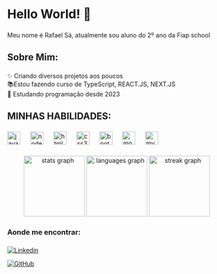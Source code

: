 <h1 align="left">Hello World! 👋</h1>

###

<p align="left">Meu nome é Rafael Sá, atualmente sou aluno do 2º ano da Fiap school</p>

###

<h2 align="left">Sobre Mim:</h2>

###

<p align="left">✨ Criando diversos projetos aos poucos<br>📚Estou fazendo curso de TypeScript, REACT.JS, NEXT.JS<br>🎲 Estudando programação desde 2023</p>

###

<h2 align="left">MINHAS HABILIDADES:</h2>

###

<div align="left">
  <img src="https://img.shields.io/badge/JavaScript-F7DF1E?logo=javascript&logoColor=black&style=for-the-badge" height="30" alt="javascript logo"  />
  <img width="15" />
  <img src="https://img.shields.io/badge/Node.js-339933?logo=nodedotjs&logoColor=white&style=for-the-badge" height="30" alt="nodejs logo"  />
  <img width="15" />
  <img src="https://img.shields.io/badge/HTML5-E34F26?logo=html5&logoColor=white&style=for-the-badge" height="30" alt="html5 logo"  />
  <img width="15" />
  <img src="https://img.shields.io/badge/CSS3-1572B6?logo=css3&logoColor=white&style=for-the-badge" height="30" alt="css3 logo"  />
  <img width="15" />
  <img src="https://img.shields.io/badge/Bootstrap-7952B3?logo=bootstrap&logoColor=white&style=for-the-badge" height="30" alt="bootstrap logo"  />
  <img width="15" />
  <img src="https://img.shields.io/badge/MongoDB-47A248?logo=mongodb&logoColor=white&style=for-the-badge" height="30" alt="mongodb logo"  />
  <img width="15" />
  <img src="https://img.shields.io/badge/MySQL-4479A1?logo=mysql&logoColor=white&style=for-the-badge" height="30" alt="mysql logo"  />
</div>

###

<div align="center">
  <img src="https://github-readme-stats.vercel.app/api?username=rafaeltws&hide_title=true&hide_rank=false&show_icons=true&include_all_commits=true&count_private=true&disable_animations=false&theme=dark&locale=pt-br&hide_border=false&order=1" height="140" alt="stats graph"  />
  <img src="https://github-readme-stats.vercel.app/api/top-langs?username=rafaeltws&locale=pt-br&hide_title=false&layout=compact&card_width=320&langs_count=12&theme=dark&hide_border=false&order=2" height="140" alt="languages graph"  />
  <img src="https://streak-stats.demolab.com?user=rafaeltws&locale=pt-br&mode=weekly&theme=dark&hide_border=false&border_radius=10&order=3" height="140" alt="streak graph"  />
</div>

###

<h3 align="left">Aonde me encontrar:</h3>

###

<div align="left">
  
[![Linkedin](https://img.shields.io/badge/-Rafael-blue?style=flat-square&logo=Linkedin&logoColor=white&link=https://br.linkedin.com/in/rafael-s%C3%A1-de-jesus-bba425314)](https://br.linkedin.com/in/rafael-s%C3%A1-de-jesus-bba425314)
  
[![GitHub](https://img.shields.io/github/followers/iuricode?label=follow&style=social)](https://github.com/rafaeltws)
</div>

###
